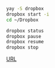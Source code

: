 
```bash
yay -S dropbox
dropbox start -i
cd ~/Dropbox

dropbox status
dropbox pause
dropbox resume
dropbox stop

```

[URL](https://help.dropbox.com/installs/linux-commands#What-Linux-commands-are-available-on-Dropbox)